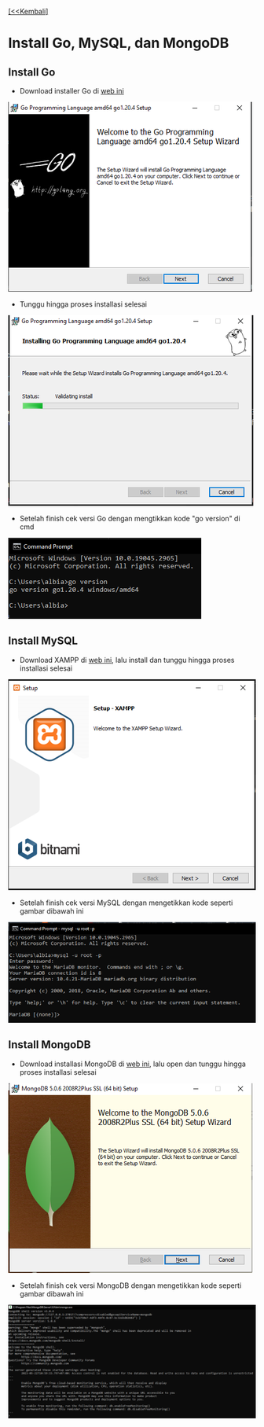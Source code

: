 [ [<<Kembali] ](https://github.com/AnggitaAlbiantara/tekn-cloud-computing/blob/c648cf4577e4158371cab5e417dd777b70455ee1/minggu-06/README.md)
# Install Go, MySQL, dan MongoDB
## Install Go
- Download installer Go di [web ini](https://go.dev/doc/install)

![gb1](https://github.com/AnggitaAlbiantara/tekn-cloud-computing/blob/c648cf4577e4158371cab5e417dd777b70455ee1/minggu-06/ins_go_1.PNG)

- Tunggu hingga proses installasi selesai

![gb2](https://github.com/AnggitaAlbiantara/tekn-cloud-computing/blob/c648cf4577e4158371cab5e417dd777b70455ee1/minggu-06/ins_go_2.PNG)

- Setelah finish cek versi Go dengan mengtikkan kode "go version" di cmd

![gb3](https://github.com/AnggitaAlbiantara/tekn-cloud-computing/blob/c648cf4577e4158371cab5e417dd777b70455ee1/minggu-06/ins_go_3.PNG)

## Install MySQL
- Download XAMPP di [web ini](https://www.apachefriends.org/download.html), lalu install dan tunggu hingga proses installasi selesai

![gb4](https://github.com/AnggitaAlbiantara/tekn-cloud-computing/blob/c648cf4577e4158371cab5e417dd777b70455ee1/minggu-06/ins_mysql_1.PNG)

- Setelah finish cek versi MySQL dengan mengetikkan kode seperti gambar dibawah ini

![gb5](https://github.com/AnggitaAlbiantara/tekn-cloud-computing/blob/c648cf4577e4158371cab5e417dd777b70455ee1/minggu-06/ins_mysql_2.PNG)

## Install MongoDB
- Download installasi MongoDB di [web ini](https://www.mongodb.com/try/download/community), lalu open dan tunggu hingga proses installasi selesai

![gb6](https://github.com/AnggitaAlbiantara/tekn-cloud-computing/blob/c648cf4577e4158371cab5e417dd777b70455ee1/minggu-06/ins_mongo_1.PNG)

- Setelah finish cek versi MongoDB dengan mengetikkan kode seperti gambar dibawah ini

![gb7](https://github.com/AnggitaAlbiantara/tekn-cloud-computing/blob/c648cf4577e4158371cab5e417dd777b70455ee1/minggu-06/ins_mongo_2.PNG)
